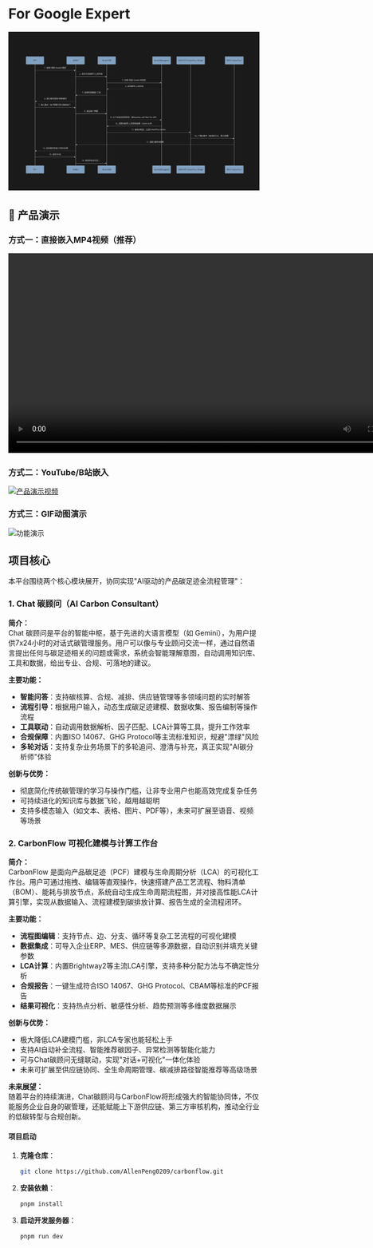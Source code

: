 # For Google Expert

![Gemma调用模型完整流程图](./public/images/gemini.png)

## 🎥 产品演示

### 方式一：直接嵌入MP4视频（推荐）
<!-- 将你的demo.mp4文件放到 public/videos/ 目录下 -->
<video width="800" controls>
  <source src="./public/videos/demo.mp4" type="video/mp4">
  <source src="./public/videos/demo.webm" type="video/webm">
  您的浏览器不支持视频标签。
</video>

### 方式二：YouTube/B站嵌入
<!-- 替换为你的实际视频链接 -->
[![产品演示视频](https://img.youtube.com/vi/YOUR_VIDEO_ID/maxresdefault.jpg)](https://www.youtube.com/watch?v=YOUR_VIDEO_ID)

### 方式三：GIF动图演示
<!-- 如果视频文件太大，也可以转换为GIF -->
![功能演示](./public/images/demo.gif)

## 项目核心

本平台围绕两个核心模块展开，协同实现"AI驱动的产品碳足迹全流程管理"：

### 1. Chat 碳顾问（AI Carbon Consultant）

**简介：**  
Chat 碳顾问是平台的智能中枢，基于先进的大语言模型（如 Gemini），为用户提供7x24小时的对话式碳管理服务。用户可以像与专业顾问交流一样，通过自然语言提出任何与碳足迹相关的问题或需求，系统会智能理解意图，自动调用知识库、工具和数据，给出专业、合规、可落地的建议。

**主要功能：**
- **智能问答**：支持碳核算、合规、减排、供应链管理等多领域问题的实时解答
- **流程引导**：根据用户输入，动态生成碳足迹建模、数据收集、报告编制等操作流程
- **工具联动**：自动调用数据解析、因子匹配、LCA计算等工具，提升工作效率
- **合规保障**：内置ISO 14067、GHG Protocol等主流标准知识，规避"漂绿"风险
- **多轮对话**：支持复杂业务场景下的多轮追问、澄清与补充，真正实现"AI碳分析师"体验

**创新与优势：**
- 彻底简化传统碳管理的学习与操作门槛，让非专业用户也能高效完成复杂任务
- 可持续进化的知识库与数据飞轮，越用越聪明
- 支持多模态输入（如文本、表格、图片、PDF等），未来可扩展至语音、视频等场景

### 2. CarbonFlow 可视化建模与计算工作台

**简介：**  
CarbonFlow 是面向产品碳足迹（PCF）建模与生命周期分析（LCA）的可视化工作台。用户可通过拖拽、编辑等直观操作，快速搭建产品工艺流程、物料清单（BOM）、能耗与排放节点，系统自动生成生命周期流程图，并对接高性能LCA计算引擎，实现从数据输入、流程建模到碳排放计算、报告生成的全流程闭环。

**主要功能：**
- **流程图编辑**：支持节点、边、分支、循环等复杂工艺流程的可视化建模
- **数据集成**：可导入企业ERP、MES、供应链等多源数据，自动识别并填充关键参数
- **LCA计算**：内置Brightway2等主流LCA引擎，支持多种分配方法与不确定性分析
- **合规报告**：一键生成符合ISO 14067、GHG Protocol、CBAM等标准的PCF报告
- **结果可视化**：支持热点分析、敏感性分析、趋势预测等多维度数据展示

**创新与优势：**
- 极大降低LCA建模门槛，非LCA专家也能轻松上手
- 支持AI自动补全流程、智能推荐碳因子、异常检测等智能化能力
- 可与Chat碳顾问无缝联动，实现"对话+可视化"一体化体验
- 未来可扩展至供应链协同、全生命周期管理、碳减排路径智能推荐等高级场景

**未来展望：**  
随着平台的持续演进，Chat碳顾问与CarbonFlow将形成强大的智能协同体，不仅能服务企业自身的碳管理，还能赋能上下游供应链、第三方审核机构，推动全行业的低碳转型与合规创新。






#### 项目启动

1. **克隆仓库**：

   ```bash
   git clone https://github.com/AllenPeng0209/carbonflow.git
   ```

2. **安装依赖**：

   ```bash
   pnpm install
   ```

3. **启动开发服务器**：
   ```bash
   pnpm run dev
   ```


